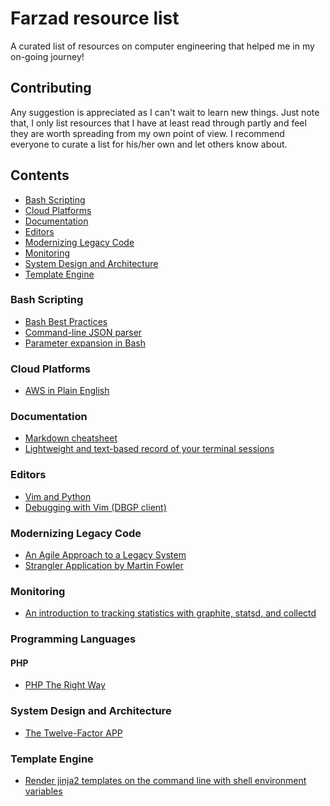 # Farzad resource list
A curated list of resources on computer engineering that helped me in my on-going journey!

## Contributing
Any suggestion is appreciated as I can't wait to learn new things. Just note that, I only list resources that I have at least read through partly and feel they are worth spreading from my own point of view.
I recommend everyone to curate a list for his/her own and let others know about.

## Contents
- [Bash Scripting](#bash-scripting)
- [Cloud Platforms](#cloud-platforms)
- [Documentation](#documentation)
- [Editors](#editors)
- [Modernizing Legacy Code](#modernizing-legacy-code)
- [Monitoring](#monitoring)
- [System Design and Architecture](#system-design-and-architecture)
- [Template Engine](#template-engine)

### Bash Scripting
- [Bash Best Practices](http://kvz.io/blog/2013/11/21/bash-best-practices)
- [Command-line JSON parser](https://stedolan.github.io/jq/)
- [Parameter expansion in Bash](http://wiki.bash-hackers.org/syntax/pe)

### Cloud Platforms
- [AWS in Plain English](https://www.expeditedssl.com/aws-in-plain-english)

### Documentation
- [Markdown cheatsheet](https://github.com/adam-p/markdown-here/wiki/Markdown-Cheatsheet)
- [Lightweight and text-based record of your terminal sessions](https://asciinema.org)

### Editors
- [Vim and Python](https://realpython.com/blog/python/vim-and-python-a-match-made-in-heaven/)
- [Debugging with Vim (DBGP client)](https://github.com/joonty/vdebug)

### Modernizing Legacy Code
- [An Agile Approach to a Legacy System](http://cdn.pols.co.uk/papers/agile-approach-to-legacy-systems.pdf)
- [Strangler Application by Martin Fowler](https://www.martinfowler.com/bliki/StranglerApplication.html)

### Monitoring
- [An introduction to tracking statistics with graphite, statsd, and collectd](https://www.digitalocean.com/community/tutorials/an-introduction-to-tracking-statistics-with-graphite-statsd-and-collectd)

### Programming Languages
#### PHP
- [PHP The Right Way](http://www.phptherightway.com)

### System Design and Architecture
- [The Twelve-Factor APP](https://12factor.net)

### Template Engine
- [Render jinja2 templates on the command line with shell environment variables](https://github.com/andreasjansson/envtpl)
